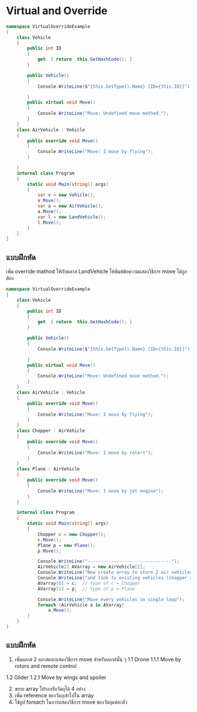 # Virtual and Override

``` cs
namespace VirtualOverrideExample
{
    class Vehicle
    {
        public int ID 
        {
            get  { return  this.GetHashCode(); } 
        }

        public Vehicle()
        {
            Console.WriteLine($"{this.GetType().Name} [ID={this.ID}]");

        }
        public virtual void Move()
        {
            Console.WriteLine("Move: Undefined move method.");
        }
    }
    class AirVehicle : Vehicle 
    {
        public override void Move()
        {
            Console.WriteLine("Move: I move by flying");
        }

    }
    internal class Program
    {
        static void Main(string[] args)
        {
            var v = new Vehicle();
            v.Move();
            var a = new AirVehicle();
            a.Move();
            var l = new LandVehicle();
            l.Move();
        }
    }
}
```

## แบบฝึกหัด
เพิ่ม override mathod ให้กับคลาส LandVehicle ให้พิมพ์ข้อความแสดงวิธีการ move ได้ถูกต้อง

```cs
namespace VirtualOverrideExample
{
    class Vehicle
    {
        public int ID 
        {
            get  { return  this.GetHashCode(); } 
        }

        public Vehicle()
        {
            Console.WriteLine($"{this.GetType().Name} [ID={this.ID}]");

        }
        public virtual void Move()
        {
            Console.WriteLine("Move: Undefined move method.");
        }
    }
    class AirVehicle : Vehicle 
    {
        public override void Move()
        {
            Console.WriteLine("Move: I move by flying");
        }
    }
    class Chopper : AirVehicle
    {
        public override void Move()
        {
            Console.WriteLine("Move: I move by rotors");
        }
    }
    class Plane : AirVehicle
    {
        public override void Move()
        {
            Console.WriteLine("Move: I move by jet engine");
        }
    }

    internal class Program
    {
        static void Main(string[] args)
        {
            Chopper c = new Chopper();
            c.Move();
            Plane p = new Plane();
            p.Move();

            Console.WriteLine("--------------------------------");
            AirVehicle[] AVarray = new AirVehicle[2];
            Console.WriteLine("Now create array to store 2 air vehicles");
            Console.WriteLine("and link to existing vehicles (chopper and plane).");
            AVarray[0] = c;  // type of c = Chopper
            AVarray[1] = p;  // type of p = Plane

            Console.WriteLine("Move every vehicles in single loop");
            foreach (AirVehicle a in AVarray) 
                a.Move();
        }
    }
}
```

## แบบฝึกหัด

1. เพิ่มคลาส 2 คลาสและแสดงวิธีการ move สำหรับคลาสนั้น ๆ 
1.1 Drone 
1.1.1 Move by rotors and remote control

1.2 Glider
1.2.1 Move by wings and spoiler

2. ขยาย array ให้รองรับวัตถุได้ 4 อย่าง
3. เพิ่ม reference ของวัตถุเข้าไปใน array
4. ใช้ลูป foreach ในการแสดงวิธีการ move ของวัตถุแต่ละตัว